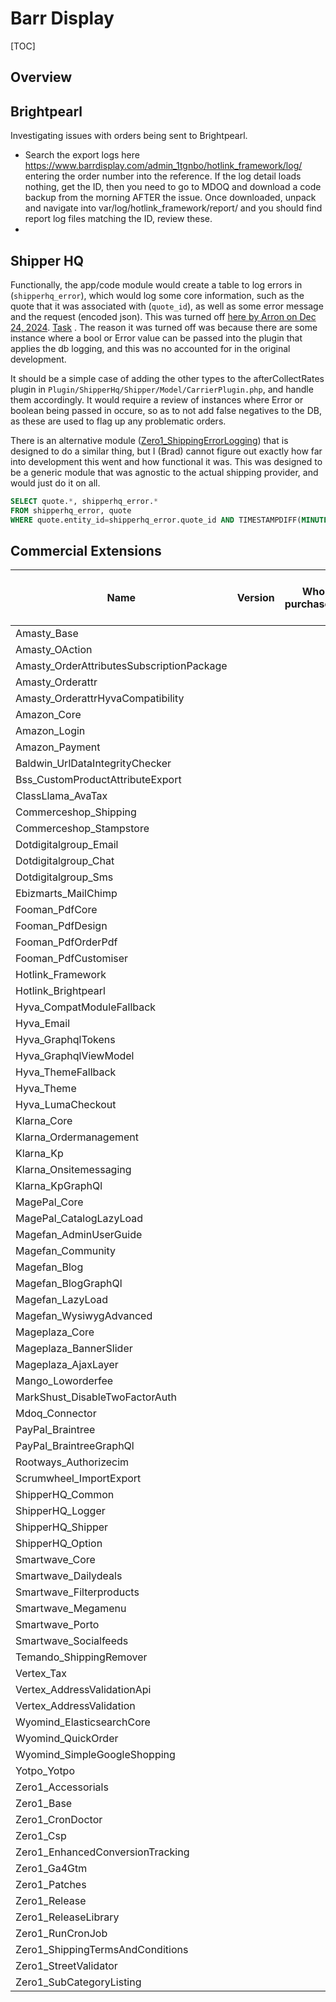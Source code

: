 # Barr Display

[TOC]

## Overview

## Brightpearl

Investigating issues with orders being sent to Brightpearl.

 - Search the export logs here https://www.barrdisplay.com/admin_1tgnbo/hotlink_framework/log/ entering the order number into the reference. If the log detail loads nothing, get the ID, then you need to go to MDOQ and download a code backup from the morning AFTER the issue. Once downloaded, unpack and navigate into var/log/hotlink_framework/report/ and you should find report log files matching the ID, review these.
 - 



## Shipper HQ
Functionally, the app/code module would create a table to log errors in (`shipperhq_error`), which would log some core information, such as
the quote that it was associated with (`quote_id`), as well as some error message and the request (encoded json). This was turned off
[here by Arron on Dec 24, 2024](https://github.com/zero1limited/magento2-BarrDisplay/commit/87a92acedc111a881149384d8d61f69f3fd7ee77).
[Task](https://zero1.teamwork.com/tasks/38631411?c=14940316) . The reason it was turned off was because there are some instance where a bool
or Error value can be passed into the plugin that applies the db logging, and this was no accounted for in the original development.

It should be a simple case of adding the other types to the afterCollectRates plugin in `Plugin/ShipperHq/Shipper/Model/CarrierPlugin.php`,
and handle them accordingly. It would require a review of instances where Error or boolean being passed in occure, so as to not add false negatives
to the DB, as these are used to flag up any problematic orders.

There is an alternative module ([Zero1_ShippingErrorLogging](https://github.com/zero1limited/magento2-shipping-error-logging)) that is designed
to do a similar thing, but I (Brad) cannot figure out exactly how far into development this went and how functional it was. This was designed to
be a generic module that was agnostic to the actual shipping provider, and would just do it on all.

```sql
SELECT quote.*, shipperhq_error.*
FROM shipperhq_error, quote
WHERE quote.entity_id=shipperhq_error.quote_id AND TIMESTAMPDIFF(MINUTE, logged_date, CURRENT_TIMESTAMP) < 200;
```

## Commercial Extensions
| Name | Version | Who purchased? | Login details for vendor |
|-|-|-|-|
Amasty_Base |
Amasty_OAction |
Amasty_OrderAttributesSubscriptionPackage |
Amasty_Orderattr |
Amasty_OrderattrHyvaCompatibility |
Amazon_Core |
Amazon_Login |
Amazon_Payment |
Baldwin_UrlDataIntegrityChecker |
Bss_CustomProductAttributeExport |
ClassLlama_AvaTax |
Commerceshop_Shipping |
Commerceshop_Stampstore |
Dotdigitalgroup_Email |
Dotdigitalgroup_Chat |
Dotdigitalgroup_Sms |
Ebizmarts_MailChimp |
Fooman_PdfCore |
Fooman_PdfDesign |
Fooman_PdfOrderPdf |
Fooman_PdfCustomiser |
Hotlink_Framework |
Hotlink_Brightpearl |
Hyva_CompatModuleFallback |
Hyva_Email |
Hyva_GraphqlTokens |
Hyva_GraphqlViewModel |
Hyva_ThemeFallback |
Hyva_Theme |
Hyva_LumaCheckout |
Klarna_Core |
Klarna_Ordermanagement |
Klarna_Kp |
Klarna_Onsitemessaging |
Klarna_KpGraphQl |
MagePal_Core |
MagePal_CatalogLazyLoad |
Magefan_AdminUserGuide |
Magefan_Community |
Magefan_Blog |
Magefan_BlogGraphQl |
Magefan_LazyLoad |
Magefan_WysiwygAdvanced |
Mageplaza_Core |
Mageplaza_BannerSlider |
Mageplaza_AjaxLayer |
Mango_Loworderfee |
MarkShust_DisableTwoFactorAuth |
Mdoq_Connector |
PayPal_Braintree |
PayPal_BraintreeGraphQl |
Rootways_Authorizecim |
Scrumwheel_ImportExport |
ShipperHQ_Common |
ShipperHQ_Logger |
ShipperHQ_Shipper |
ShipperHQ_Option |
Smartwave_Core |
Smartwave_Dailydeals |
Smartwave_Filterproducts |
Smartwave_Megamenu |
Smartwave_Porto |
Smartwave_Socialfeeds |
Temando_ShippingRemover |
Vertex_Tax |
Vertex_AddressValidationApi |
Vertex_AddressValidation |
Wyomind_ElasticsearchCore |
Wyomind_QuickOrder |
Wyomind_SimpleGoogleShopping |
Yotpo_Yotpo |
Zero1_Accessorials |
Zero1_Base |
Zero1_CronDoctor |
Zero1_Csp |
Zero1_EnhancedConversionTracking |
Zero1_Ga4Gtm |
Zero1_Patches |
Zero1_Release |
Zero1_ReleaseLibrary |
Zero1_RunCronJob |
Zero1_ShippingTermsAndConditions |
Zero1_StreetValidator |
Zero1_SubCategoryListing |
